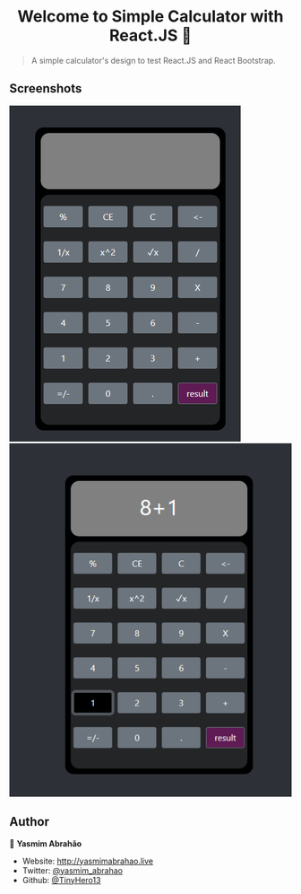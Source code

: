 <h1 align="center">Welcome to Simple Calculator with React.JS 👋</h1>

> A simple calculator's design to test React.JS and React Bootstrap.

## Screenshots
![Screenshot Calculator](./img/screenshot1.png)<br />
![Screenshot Calculator](./img/screenshot2.png)<br />


## Author

👤 **Yasmim Abrahão**

* Website: http://yasmimabrahao.live
* Twitter: [@yasmim\_abrahao](https://twitter.com/yasmim_abrahao)
* Github: [@TinyHero13](https://github.com/TinyHero13)
